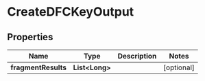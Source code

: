 

# CreateDFCKeyOutput


## Properties

| Name | Type | Description | Notes |
|------------ | ------------- | ------------- | -------------|
|**fragmentResults** | **List&lt;Long&gt;** |  |  [optional] |



